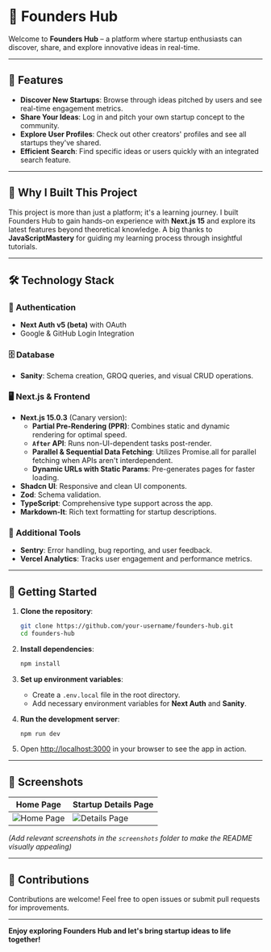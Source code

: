 # 🚀 Founders Hub


Welcome to **Founders Hub** – a platform where startup enthusiasts can discover, share, and explore innovative ideas in real-time.

---

## 🌟 Features

- **Discover New Startups**: Browse through ideas pitched by users and see real-time engagement metrics.
- **Share Your Ideas**: Log in and pitch your own startup concept to the community.
- **Explore User Profiles**: Check out other creators' profiles and see all startups they've shared.
- **Efficient Search**: Find specific ideas or users quickly with an integrated search feature.

---

## 🤔 Why I Built This Project

This project is more than just a platform; it's a learning journey. I built Founders Hub to gain hands-on experience with **Next.js 15** and explore its latest features beyond theoretical knowledge. A big thanks to **JavaScriptMastery** for guiding my learning process through insightful tutorials.

---

## 🛠️ Technology Stack

### 🔑 Authentication
- **Next Auth v5 (beta)** with OAuth
- Google & GitHub Login Integration

### 🗄️ Database
- **Sanity**: Schema creation, GROQ queries, and visual CRUD operations.

### 🖥️ Next.js & Frontend
- **Next.js 15.0.3** (Canary version):
  - **Partial Pre-Rendering (PPR)**: Combines static and dynamic rendering for optimal speed.
  - **`After` API**: Runs non-UI-dependent tasks post-render.
  - **Parallel & Sequential Data Fetching**: Utilizes Promise.all for parallel fetching when APIs aren't interdependent.
  - **Dynamic URLs with Static Params**: Pre-generates pages for faster loading.
- **Shadcn UI**: Responsive and clean UI components.
- **Zod**: Schema validation.
- **TypeScript**: Comprehensive type support across the app.
- **Markdown-It**: Rich text formatting for startup descriptions.

### 🧰 Additional Tools
- **Sentry**: Error handling, bug reporting, and user feedback.
- **Vercel Analytics**: Tracks user engagement and performance metrics.

---

## 🚀 Getting Started

1. **Clone the repository**:
   ```bash
   git clone https://github.com/your-username/founders-hub.git
   cd founders-hub
   ```

2. **Install dependencies**:
   ```bash
   npm install
   ```

3. **Set up environment variables**:
   - Create a `.env.local` file in the root directory.
   - Add necessary environment variables for **Next Auth** and **Sanity**.

4. **Run the development server**:
   ```bash
   npm run dev
   ```

5. Open [http://localhost:3000](http://localhost:3000) in your browser to see the app in action.

---

## 📸 Screenshots

| Home Page                                | Startup Details Page                       |
| ---------------------------------------- | ------------------------------------------ |
| ![Home Page](./screenshots/homepage.png) | ![Details Page](./screenshots/details.png) |

*(Add relevant screenshots in the `screenshots` folder to make the README visually appealing)*

---

## 🎉 Contributions

Contributions are welcome! Feel free to open issues or submit pull requests for improvements.

---

**Enjoy exploring Founders Hub and let's bring startup ideas to life together!**
